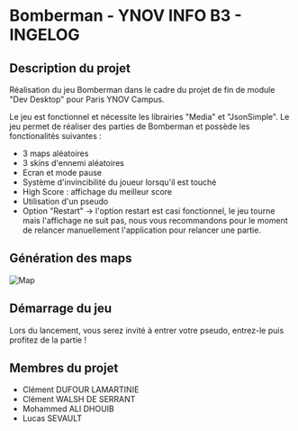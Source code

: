 # Bomberman - YNOV INFO B3 - INGELOG

## Description du projet

Réalisation du jeu Bomberman dans le cadre du projet de fin de module "Dev Desktop" pour Paris YNOV Campus.

Le jeu est fonctionnel et nécessite les librairies "Media" et "JsonSimple". Le jeu permet de réaliser des parties de Bomberman et possède les fonctionalités suivantes :
- 3 maps aléatoires
- 3 skins d'ennemi aléatoires
- Ecran et mode pause
- Système d'invincibilité du joueur lorsqu'il est touché
- High Score : affichage du meilleur score
- Utilisation d'un pseudo
- Option "Restart" -> l'option restart est casi fonctionnel, le jeu tourne mais l'affichage ne suit pas, nous vous recommandons pour le moment de relancer manuellement l'application pour relancer une partie.

## Génération des maps

![Map](https://drive.google.com/drive/u/0/folders/1pLhlxDzqbakTUUPPZmA45mexJWWhCrzX)

## Démarrage du jeu

Lors du lancement, vous serez invité à entrer votre pseudo, entrez-le puis profitez de la partie !

## Membres du projet

- Clément DUFOUR LAMARTINIE
- Clément WALSH DE SERRANT
- Mohammed ALI DHOUIB
- Lucas SEVAULT
